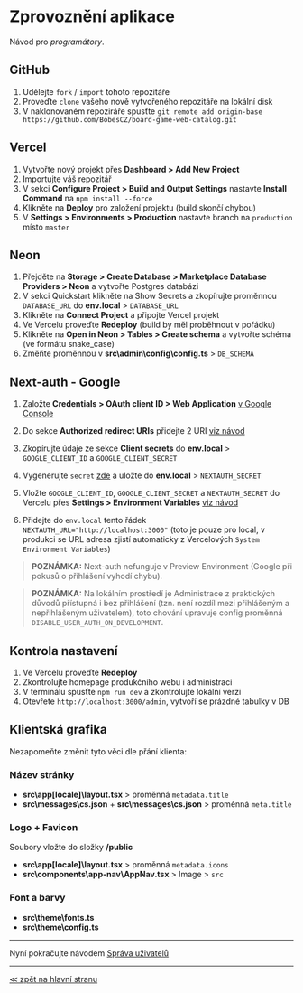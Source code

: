# Zprovoznění aplikace

Návod pro _programátory_.

## GitHub

1. Udělejte `fork` / `import` tohoto repozitáře
2. Proveďte `clone` vašeho nově vytvořeného repozitáře na lokální disk
3. V naklonovaném repoziráře spusťte `git remote add origin-base https://github.com/BobesCZ/board-game-web-catalog.git`

## Vercel

1. Vytvořte nový projekt přes **Dashboard > Add New Project**
2. Importujte váš repozitář
3. V sekci **Configure Project > Build and Output Settings** nastavte **Install Command** na `npm install --force`
4. Klikněte na **Deploy** pro založení projektu (build skončí chybou)
5. V **Settings > Environments > Production** nastavte branch na `production` místo `master`

## Neon

1. Přejděte na **Storage > Create Database > Marketplace Database Providers > Neon** a vytvořte Postgres databázi
2. V sekci Quickstart klikněte na Show Secrets a zkopírujte proměnnou `DATABASE_URL` do **env.local** > `DATABASE_URL`
3. Klikněte na **Connect Project** a připojte Vercel projekt
4. Ve Vercelu proveďte **Redeploy** (build by měl proběhnout v pořádku)
5. Klikněte na **Open in Neon > Tables > Create schema** a vytvořte schéma (ve formátu snake_case)
6. Změňte proměnnou v **src\admin\config\config.ts** > `DB_SCHEMA`

## Next-auth - Google

1. Založte **Credentials > OAuth client ID > Web Application** [v Google Console](https://console.developers.google.com/apis/credentials)

2. Do sekce **Authorized redirect URIs** přidejte 2 URI [viz návod](https://next-auth.js.org/providers/google#configuration)

3. Zkopírujte údaje ze sekce **Client secrets** do **env.local** > `GOOGLE_CLIENT_ID` a `GOOGLE_CLIENT_SECRET`

4. Vygenerujte `secret` [zde](https://generate-secret.vercel.app/32) a uložte do **env.local** > `NEXTAUTH_SECRET`

5. Vložte `GOOGLE_CLIENT_ID`, `GOOGLE_CLIENT_SECRET` a `NEXTAUTH_SECRET` do Vercelu přes **Settings > Environment Variables** [viz návod](https://vercel.com/guides/how-to-add-vercel-environment-variables)

6. Přidejte do `env.local` tento řádek `NEXTAUTH_URL="http://localhost:3000"` (toto je pouze pro local, v produkci se URL adresa zjistí automaticky z Vercelových `System Environment Variables`)

> **POZNÁMKA:** Next-auth nefunguje v Preview Environment (Google při pokusů o přihlášení vyhodí chybu).

> **POZNÁMKA:** Na lokálním prostředí je Administrace z praktických důvodů přístupná i bez přihlášení (tzn. není rozdíl mezi přihlášeným a nepřihlášeným uživatelem), toto chování upravuje config proměnná `DISABLE_USER_AUTH_ON_DEVELOPMENT`.

## Kontrola nastavení

1. Ve Vercelu proveďte **Redeploy**
2. Zkontrolujte homepage produkčního webu i administraci
3. V terminálu spusťte `npm run dev` a zkontrolujte lokální verzi
4. Otevřete `http://localhost:3000/admin`, vytvoří se prázdné tabulky v DB

## Klientská grafika

Nezapomeňte změnit tyto věci dle přání klienta:

### Název stránky

- **src\app\[locale]\layout.tsx** > proměnná `metadata.title`
- **src\messages\cs.json** + **src\messages\cs.json** > proměnná `meta.title`

### Logo + Favicon

Soubory vložte do složky **/public**

- **src\app\[locale]\layout.tsx** > proměnná `metadata.icons`
- **src\components\app-nav\AppNav.tsx** > Image > `src`

### Font a barvy

- **src\theme\fonts.ts**
- **src\theme\config.ts**

---

Nyní pokračujte návodem [Správa uživatelů](/users.md)

---

[≪ zpět na hlavní stranu](/index.md)
